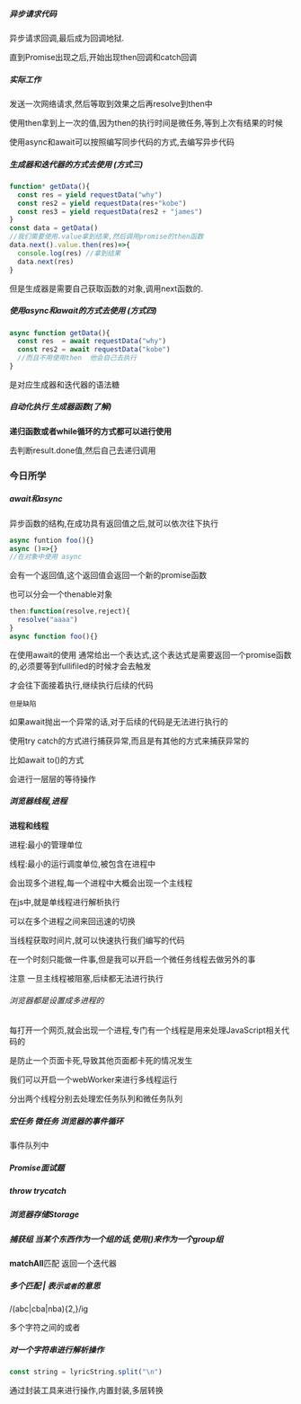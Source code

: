 ##### 异步请求代码

异步请求回调,最后成为回调地狱.

直到Promise出现之后,开始出现then回调和catch回调

##### 实际工作

发送一次网络请求,然后等取到效果之后再resolve到then中

使用then拿到上一次的值,因为then的执行时间是微任务,等到上次有结果的时候

使用async和await可以按照编写同步代码的方式,去编写异步代码

##### 生成器和迭代器的方式去使用   (方式三)

```js
function* getData(){
  const res = yield requestData("why")
  const res2 = yield requestData(res+"kobe")
  const res3 = yield requestData(res2 + "james")
}
const data = getData()
//我们需要使用.value拿到结果,然后调用promise的then函数
data.next().value.then(res)=>{
  console.log(res) //拿到结果
  data.next(res)
}
```

但是生成器是需要自己获取函数的对象,调用next函数的.

##### 使用async和await的方式去使用   (方式四)

```js
async function getData(){
  const res  = await requestData("why")
  const res2 = await requestData("kobe")
  //而且不用使用then  他会自己去执行
}
```

是对应生成器和迭代器的语法糖

##### 自动化执行 生成器函数(了解)

**递归函数或者while循环的方式都可以进行使用**

去判断result.done值,然后自己去递归调用

### 今日所学

##### await和async 

异步函数的结构,在成功具有返回值之后,就可以依次往下执行

```js
async funtion foo(){}
async ()=>{}
//在对象中使用 async
```

会有一个返回值,这个返回值会返回一个新的promise函数

也可以分会一个thenable对象  

```js
then:function(resolve,reject){
  resolve("aaaa")
}
async function foo(){}
```

在使用await的使用 通常给出一个表达式,这个表达式是需要返回一个promise函数的,必须要等到fullifiled的时候才会去触发

才会往下面接着执行,继续执行后续的代码

`但是缺陷`

如果await抛出一个异常的话,对于后续的代码是无法进行执行的

使用try catch的方式进行捕获异常,而且是有其他的方式来捕获异常的

比如await to()的方式

会进行一层层的等待操作

##### 浏览器线程,进程

**进程和线程**    

进程:最小的管理单位

线程:最小的运行调度单位,被包含在进程中

会出现多个进程,每一个进程中大概会出现一个主线程

在js中,就是单线程进行解析执行

可以在多个进程之间来回迅速的切换

当线程获取时间片,就可以快速执行我们编写的代码 

在一个时刻只能做一件事,但是我可以开启一个微任务线程去做另外的事

注意 一旦主线程被阻塞,后续都无法进行执行

###### 浏览器都是设置成多进程的

每打开一个网页,就会出现一个进程,专门有一个线程是用来处理JavaScript相关代码的

是防止一个页面卡死,导致其他页面都卡死的情况发生

我们可以开启一个webWorker来进行多线程运行

分出两个线程分别去处理宏任务队列和微任务队列

##### 宏任务 微任务   浏览器的事件循环

事件队列中

##### Promise面试题

##### throw trycatch

##### 浏览器存储Storage



##### 捕获组  当某个东西作为一个组的话,使用()来作为一个group组

**matchAll**匹配 返回一个迭代器

##### 多个匹配  | 表示`或者`的意思

/(abc|cba|nba){2,}/ig

多个字符之间的或者

##### 对一个字符串进行解析操作

```js
const string = lyricString.split("\n")
```

通过封装工具来进行操作,内置封装,多层转换